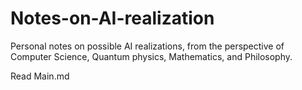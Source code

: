 Notes-on-AI-realization
=======================

Personal notes on possible AI realizations, from the perspective of Computer Science, Quantum physics, Mathematics, and Philosophy.

Read Main.md